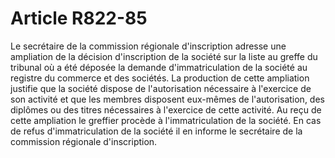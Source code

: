 # Article R822-85

Le secrétaire de la commission régionale d'inscription adresse une ampliation de la décision d'inscription de la société sur la liste au greffe du tribunal où a été déposée la demande d'immatriculation de la société au registre du commerce et des sociétés. La production de cette ampliation justifie que la société dispose de l'autorisation nécessaire à l'exercice de son activité et que les membres disposent eux-mêmes de l'autorisation, des diplômes ou des titres nécessaires à l'exercice de cette activité.   Au reçu de cette ampliation le greffier procède à l'immatriculation de la société.   En cas de refus d'immatriculation de la société il en informe le secrétaire de la commission régionale d'inscription.